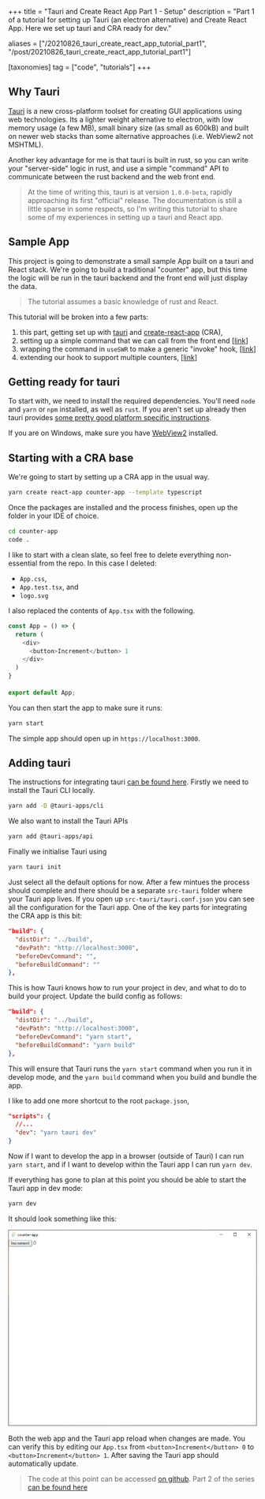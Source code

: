 +++
title = "Tauri and Create React App Part 1 - Setup"
description = "Part 1 of a tutorial for setting up Tauri (an electron alternative) and Create React App. Here we set up tauri and CRA ready for dev."

aliases = ["/20210826_tauri_create_react_app_tutorial_part1", "/post/20210826_tauri_create_react_app_tutorial_part1"]

[taxonomies]
tag = ["code", "tutorials"]
+++

## Why Tauri

[Tauri](https://tauri.studio) is a new cross-platform toolset for creating GUI applications using web technologies. Its a lighter weight alternative to electron, with low memory usage (a few MB), small binary size (as small as 600kB) and built on newer web stacks than some alternative approaches (i.e. WebView2 not MSHTML).

Another key advantage for me is that tauri is built in rust, so you can write your "server-side" logic in rust, and use a simple "command" API to communicate between the rust backend and the web front end.

> At the time of writing this, tauri is at version `1.0.0-beta`, rapidly approaching its first "official" release. The documentation is still a little sparse in some respects, so I'm writing this tutorial to share some of my experiences in setting up a tauri and React app.

## Sample App

This project is going to demonstrate a small sample App built on a tauri and React stack. We're going to build a traditional "counter" app, but this time the logic will be run in the tauri backend and the front end will just display the data.

> The tutorial assumes a basic knowledge of rust and React.

This tutorial will be broken into a few parts:

1) this part, getting set up with [tauri](https://tauri.studio/) and [create-react-app](https://create-react-app.dev/) (CRA),
2) setting up a simple command that we can call from the front end [[link](/post/20210827_tauri_create_react_app_tutorial_part2)]
3) wrapping the command in `useSWR` to make a generic "invoke" hook, [[link](/post/20210828_tauri_create_react_app_tutorial_part3)]
4) extending our hook to support multiple counters, [[link](/post/20210829_tauri_create_react_app_tutorial_part4)]

## Getting ready for tauri

To start with, we need to install the required dependencies. You'll need `node` and `yarn` or `npm` installed, as well as `rust`. If you aren't set up already then tauri provides [some pretty good platform specific instructions](https://tauri.studio/en/docs/getting-started/setup-linux).

If you are on Windows, make sure you have [WebView2](https://tauri.studio/en/docs/getting-started/setup-windows#4-install-webview2) installed.

## Starting with a CRA base

We're going to start by setting up a CRA app in the usual way.

```bash
yarn create react-app counter-app --template typescript
```

Once the packages are installed and the process finishes, open up the folder in your IDE of choice.

```bash
cd counter-app
code .
```

I like to start with a clean slate, so feel free to delete everything non-essential from the repo. In this case I deleted:

- `App.css`,
- `App.test.tsx`, and
- `logo.svg`

I also replaced the contents of `App.tsx` with the following.

```typescript
const App = () => {
  return (
    <div>
      <button>Increment</button> 1
    </div>
  )
}

export default App;
```

You can then start the app to make sure it runs:

```bash
yarn start
```

The simple app should open up in `https://localhost:3000`.

## Adding tauri

The instructions for integrating tauri [can be found here](https://tauri.studio/en/docs/usage/development/integration). Firstly we need to install the Tauri CLI locally.

```bash
yarn add -D @tauri-apps/cli
```

We also want to install the Tauri APIs

```bash
yarn add @tauri-apps/api
```

Finally we initialise Tauri using

```bash
yarn tauri init
```

Just select all the default options for now. After a few mintues the process should complete and there should be a separate `src-tauri` folder where your Tauri app lives. If you open up `src-tauri/tauri.conf.json` you can see all the configuration for the Tauri app. One of the key parts for integrating the CRA app is this bit:

```json
"build": {
  "distDir": "../build",
  "devPath": "http://localhost:3000",
  "beforeDevCommand": "",
  "beforeBuildCommand": ""
},
```

This is how Tauri knows how to run your project in dev, and what to do to build your project. Update the build config as follows:

```json
"build": {
  "distDir": "../build",
  "devPath": "http://localhost:3000",
  "beforeDevCommand": "yarn start",
  "beforeBuildCommand": "yarn build"
},
```

This will ensure that Tauri runs the `yarn start` command when you run it in develop mode, and the `yarn build` command when you build and bundle the app.

I like to add one more shortcut to the root `package.json`,

```json
"scripts": {
  //...
  "dev": "yarn tauri dev"
}
```

Now if I want to develop the app in a browser (outside of Tauri) I can run `yarn start`, and if I want to develop within the Tauri app I can run `yarn dev`.

If everything has gone to plan at this point you should be able to start the Tauri app in dev mode:

```bash
yarn dev
```

It should look something like this:

![The basic Tauri app window](tauri-step1.png)

Both the web app and the Tauri app reload when changes are made. You can verify this by editing our `App.tsx` from `<button>Increment</button> 0` to `<button>Increment</button> 1`. After saving the Tauri app should automatically update.

> The code at this point can be accessed [on github](https://github.com/will-hart/tauri-cra-tutorial/tree/283a4196665c9c014046206fc832c7efb7e31357). Part 2 of the series [can be found here](/post/20210827_tauri_create_react_app_tutorial_part2)
